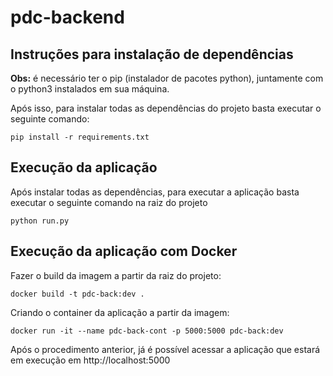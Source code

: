 # pdc-backend

## Instruções para instalação de dependências

**Obs:** é necessário ter o pip (instalador de pacotes python), juntamente com o python3 instalados em sua máquina.

Após isso, para instalar todas as dependências do projeto basta executar o seguinte comando:
```
pip install -r requirements.txt
```

## Execução da aplicação

Após instalar todas as dependências, para executar a aplicação basta executar o seguinte comando na raiz do projeto
```
python run.py
```

## Execução da aplicação com Docker

Fazer o build da imagem a partir da raiz do projeto:
```
docker build -t pdc-back:dev .
```

Criando o container da aplicação a partir da imagem:
```
docker run -it --name pdc-back-cont -p 5000:5000 pdc-back:dev
```

Após o procedimento anterior, já é possível acessar a aplicação que estará em execução em http://localhost:5000
